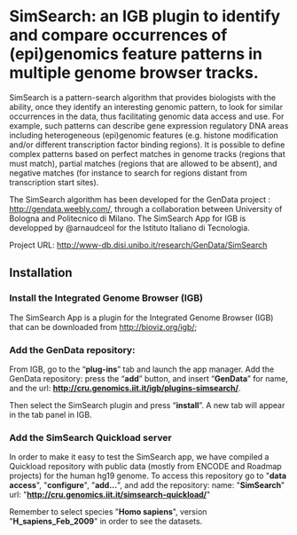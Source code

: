 # SimSearch: an IGB plugin to identify and compare occurrences of (epi)genomics feature patterns in multiple genome browser tracks. 

SimSearch is a pattern-search algorithm that provides biologists   with   the   ability,   once   they   identify   an   interesting genomic  pattern,  to  look  for  similar  occurrences  in  the  data,  thus
facilitating   genomic   data   access   and   use.   For   example,   such patterns   can   describe   gene   expression   regulatory   DNA   areas including   heterogeneous   (epi)genomic   features   (e.g.   histone modification and/or different transcription factor binding regions). It is possible to define complex patterns based on perfect matches in  genome  tracks  (regions  that  must  match),  partial  matches (regions that are allowed to be absent), and negative matches (for instance  to  search  for  regions  distant  from  transcription  start sites).

The SimSearch algorithm has been developed for the GenData project : http://gendata.weebly.com/, through a collaboration between University of Bologna and Politecnico di Milano. The SimSearch App for IGB is developped by @arnaudceol for the Istituto Italiano di Tecnologia.

Project URL: http://www-db.disi.unibo.it/research/GenData/SimSearch 


## Installation

### Install the Integrated Genome Browser (IGB)
The SimSearch App is a plugin for the Integrated Genome Browser (IGB) that can be downloaded from http://bioviz.org/igb/;

### Add the GenData repository:
From IGB, go to the “**plug-ins**” tab and launch the app manager. Add the GenData repository: press the “**add**” button, and insert “**GenData**” for name, and the url: **http://cru.genomics.iit.it/igb/plugins-simsearch/**. 

Then select the SimSearch plugin and press “**install**”. A new tab will appear in the tab panel in IGB.

### Add the SimSearch Quickload server
In order to make it easy to test the SimSearch app, we have compiled a Quickload repository with public data (mostly from ENCODE and Roadmap projects) for the human hg19 genome. To access this repository go to "**data access**", "**configure**", "**add...**", and add the repository:
name: "**SimSearch**"
url: "**http://cru.genomics.iit.it/simsearch-quickload/**"

Remember to select species "**Homo sapiens**", version "**H_sapiens_Feb_2009**" in order to see the datasets.




